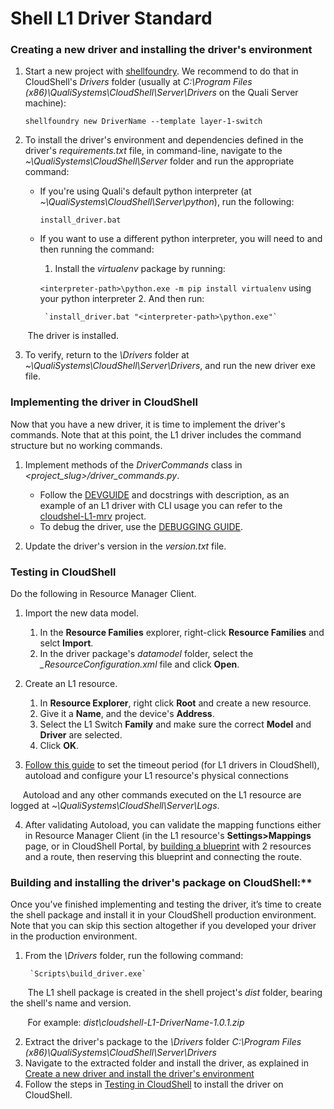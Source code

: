

# Shell L1 Driver Standard
<a name="CreateNewDriver"></a>

### Creating a new driver and installing the driver's environment

1. Start a new project with [shellfoundry](https://github.com/QualiSystems/shellfoundry). We recommend to do that in CloudShell's *Drivers* folder (usually at *C:\Program Files (x86)\QualiSystems\CloudShell\Server\Drivers* on the Quali Server machine):

    `shellfoundry new DriverName --template layer-1-switch`

2. To install the driver's environment and dependencies defined in the driver's *requirements.txt* file, in command-line, navigate to the *~\QualiSystems\CloudShell\Server* folder and run the appropriate command:
 
    * If you're using Quali's default python interpreter (at *~\QualiSystems\CloudShell\Server\python*), run the following:

        `install_driver.bat`

    * If you want to use a different python interpreter, you will need to  and then running the command:
        1. Install the *virtualenv* package by running:
        
        `<interpreter-path>\python.exe -m pip install virtualenv` using your python interpreter
        2. And then run:
        
           `install_driver.bat "<interpreter-path>\python.exe"`

&nbsp;&nbsp;&nbsp;&nbsp;&nbsp;&nbsp;&nbsp;The driver is installed.

3. To verify, return to the *\Drivers* folder at *~\QualiSystems\CloudShell\Server\Drivers*, and run the new driver exe file.


### Implementing the driver in CloudShell

Now that you have a new driver, it is time to implement the driver's commands. Note that at this point, the L1 driver includes the command structure but no working commands.

1. Implement methods of the *DriverCommands* class in *<project_slug>/driver_commands.py*. 

    * Follow the [DEVGUIDE](https://github.com/QualiSystems/shell-L1-standard/blob/dev/DEVGUIDE.md) and docstrings with description, as an example of an L1 driver with CLI usage you can refer to the [cloudshel-L1-mrv](https://github.com/QualiSystems/cloudshell-L1-mrv) project.
    * To debug the driver, use the [DEBUGGING GUIDE](https://github.com/QualiSystems/shell-L1-template/blob/dev/DEBUGGING.md).

2. Update the driver's version in the *version.txt* file.
<a name="CreateNewDriver"></a>

### Testing in CloudShell

Do the following in Resource Manager Client.

1. Import the new data model. 
    1. In the **Resource Families** explorer, right-click **Resource Families** and selct **Import**.
    2. In the driver package's *datamodel* folder, select the *<driver0name>_ResourceConfiguration.xml* file and click **Open**.
2. Create an L1 resource. 
    1. In **Resource Explorer**, right click **Root** and create a new resource.
    2. Give it a **Name**, and the device's **Address**. 
    3. Select the L1 Switch **Family** and make sure the correct **Model** and **Driver** are selected.
    4. Click **OK**.
    
3. [Follow this guide](http://help.quali.com/Online%20Help/9.0/Portal/Content/Admn/Cnct-Ctrl-L1-Swch.htm) to set the timeout period (for L1 drivers in CloudShell), autoload and configure your L1 resource's physical connections

&nbsp;&nbsp;&nbsp;&nbsp;&nbsp;Autoload and any other commands executed on the L1 resource are logged at *~\QualiSystems\CloudShell\Server\Logs*.

4. After validating Autoload, you can validate the mapping functions either in Resource Manager Client (in the L1 resource's **Settings>Mappings** page, or in CloudShell Portal, by [building a blueprint](http://help.quali.com/Online%20Help/9.0/Portal/Content/CSP/LAB-MNG/Rsc-Cnct/Phys-Ntwrk-Crt.htm) with 2 resources and a route, then reserving this blueprint and connecting the route.


### Building and installing the driver's package on CloudShell:**

Once you’ve finished implementing and testing the driver, it’s time to create the shell package and install it in your CloudShell production environment. Note that you can skip this section altogether if you developed your driver in the production environment.

1. From the *\Drivers* folder, run the following command:
    
        `Scripts\build_driver.exe`

&nbsp;&nbsp;&nbsp;&nbsp;&nbsp;&nbsp;&nbsp;The L1 shell package is created in the shell project's *dist* folder, bearing the shell's name and version.

&nbsp;&nbsp;&nbsp;&nbsp;&nbsp;&nbsp;&nbsp;For example: *dist\cloudshell-L1-DriverName-1.0.1.zip*

2. Extract the driver's package to the *\Drivers* folder *C:\\Program Files (x86)\\QualiSystems\\CloudShell\\Server\\Drivers*
3. Navigate to the extracted folder and install the driver, as explained in [Create a new driver and install the driver's environment](#CreateNewDriver)
4. Follow the steps in [Testing in CloudShell](#CreateNewDriver) to install the driver on CloudShell.


